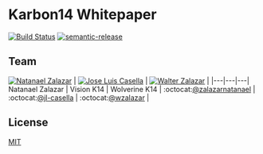 # Karbon14 Whitepaper

[![Build Status](https://travis-ci.org/karbon14/whitepaper.svg?branch=master)](https://travis-ci.org/karbon14/whitepaper) [![semantic-release](https://img.shields.io/badge/%20%20%F0%9F%93%A6%F0%9F%9A%80-semantic--release-e10079.svg)](https://github.com/semantic-release/semantic-release)

## Team

[![Natanael Zalazar](https://avatars.githubusercontent.com/u/11928153?s=64)](https://github.com/zalazarnatanael)  |
[![Jose Luis Casella](https://avatars2.githubusercontent.com/u/23145933?s=64)](https://github.com/jl-casella) |
[![Walter Zalazar](https://avatars3.githubusercontent.com/u/5795257?s=64)](https://github.com/wzalazar) |
|---|---|---|
Natanael Zalazar | Vision K14 | Wolverine K14 |
:octocat:[@zalazarnatanael](https://github.com/zalazarnatanael) | :octocat:[@jl-casella](https://github.com/jl-casella) | :octocat:[@wzalazar](https://github.com/wzalazar) |


## License
[MIT](https://github.com/karbon14/whitepaper/blob/master/.github/LICENSE)
